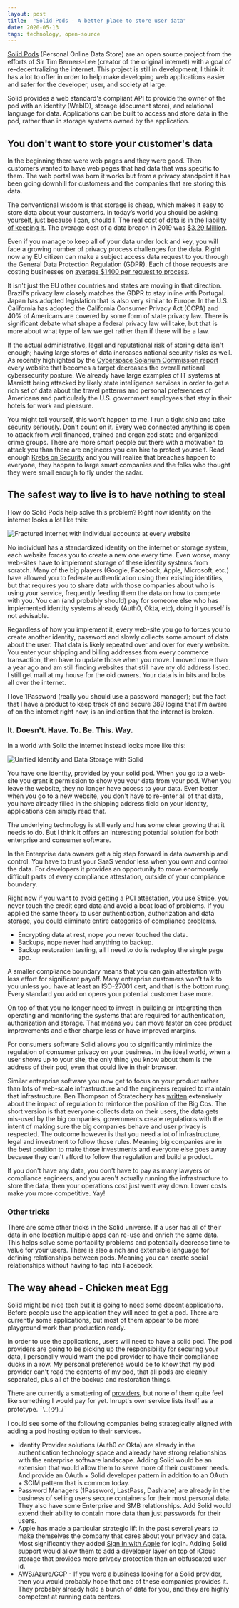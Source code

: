 ```yaml
---
layout: post
title:  "Solid Pods - A better place to store user data"
date: 2020-05-13
tags: technology, open-source
---
```

 
[Solid Pods](https://solidproject.org/) (Personal Online Data Store) are an open source project from the efforts of Sir Tim Berners-Lee (creator of the original internet) with a goal of re-decentralizing the internet.  This project is still in development, I think it has a lot to offer in order to help make developing web applications easier and safer for the developer, user, and society at large.
 
Solid provides a web standard's compliant API to provide the owner of the pod with an identity (WebID), storage (document store), and relational language for data.  Applications can be built to access and store data in the pod, rather than in storage systems owned by the application.  
 
## You don't want to store your customer's data
 
In the beginning there were web pages and they were good. Then customers wanted to have web pages that had data that was specific to them.  The web portal was born it works but from a privacy standpoint it has been going downhill for customers and the companies that are storing this data.
 
The conventional wisdom is that storage is cheap, which makes it easy to store data about your customers. In today’s world you should be asking yourself, just because I can, should I.  The real cost of data is in the [liability of keeping it](https://themargins.substack.com/p/the-secret-liabilities-of-data).  The average cost of a data breach in 2019 was [$3.29 Million](https://securityintelligence.com/posts/whats-new-in-the-2019-cost-of-a-data-breach-report/).
 
Even if you manage to keep all of your data under lock and key, you will face a growing number of privacy process challenges for the data.  Right now any EU citizen can make a subject access data request to you through the General Data Protection Regulation (GDPR).  Each of those requests are costing businesses on [average $1400 per request to process](https://www.gartner.com/en/newsroom/press-releases/2020-02-25-gartner-says-over-40-percent-of-privacy-compliance-technology-will-rely-on-artificial-intelligence-in-the-next-three-years). 
 
It isn't just the EU other countries and states are moving in that direction.  Brazil's privacy law closely matches the GDPR to stay inline with Portugal. Japan has adopted legislation that is also very similar to Europe. In the U.S. California has adopted the California Consumer Privacy Act (CCPA) and 40% of Americans are covered by some form of state privacy law.  There is significant debate what shape a federal privacy law will take, but that is more about what type of law we get rather than if there will be a law. 
 
If the actual administrative, legal and reputational risk of storing data isn't enough; having large stores of data increases national security risks as well.  As recently highlighted by the [Cyberspace Solarium Commission report](https://www.solarium.gov/report) every website that becomes a target decreases the overall national cybersecurity posture. We already have large examples of IT systems at Marriott being attacked by likely state intelligence services in order to get a rich set of data about the travel patterns and personal preferences of Americans and particularly the U.S. government employees that stay in their hotels for work and pleasure.
 
You might tell yourself, this won't happen to me. I run a tight ship and take security seriously.  Don't count on it.  Every web connected anything is open to attack from well financed, trained and organized state and organized crime groups.  There are more smart people out there with a motivation to attack you than there are engineers you can hire to protect yourself.  Read enough [Krebs on Security](https://krebsonsecurity.com/) and you will realize that breaches happen to everyone, they happen to large smart companies and the folks who thought they were small enough to fly under the radar.
 
## The safest way to live is to have nothing to steal
 
How do Solid Pods help solve this problem? Right now identity on the internet looks a lot like this:
 
![Fractured Internet with individual accounts at every website](../images/2020-05-13-solid-pods/fractured-internet.png)
 
No individual has a standardized identity on the internet or storage system, each website forces you to create a new one every time.  Even worse, many web-sites have to implement storage of these identity systems from scratch.  Many of the big players (Google, Facebook, Apple, Microsoft, etc.) have allowed you to federate authentication using their existing identities,  but that requires you to share data with those companies about who is using your service, frequently feeding them the data on how to compete with you. You can (and probably should) pay for someone else who has implemented identity systems already (Auth0, Okta, etc), doing it yourself is not advisable.
 
Regardless of how you implement it, every web-site you go to forces you to create another identity, password and slowly collects some amount of data about the user. That data is likely repeated over and over for every website. You enter your shipping and billing addresses from every commerce transaction, then have to update those when you move. I moved more than a year ago and am still finding websites that still have my old address listed.  I still get mail at my house for the old owners.  Your data is in bits and bobs all over the internet. 
 
I love 1Password (really you should use a password manager); but the fact that I have a product to keep track of and secure 389 logins that I'm aware of on the internet right now, is an indication that the internet is broken.
 
### **It. Doesn't. Have. To. Be. This. Way.**
 
In a world with Solid the internet instead looks more like this:
 
![Unified Identity and Data Storage with Solid](../images/2020-05-13-solid-pods/solid-unified-identity.png)
 
You have one identity, provided by your solid pod.  When you go to a web-site you grant it permission to show you your data from your pod. When you leave the website, they no longer have access to your data. Even better when you go to a new website, you don't have to re-enter all of that data, you have already filled in the shipping address field on your identity, applications can simply read that.
 
The underlying technology is still early and has some clear growing that it needs to do.  But I think it offers an interesting potential solution for both enterprise and consumer software.
 
In the Enterprise data owners get a big step forward in data ownership and control.  You have to trust your SaaS vendor less when you own and control the data. For developers it provides an opportunity to move enormously difficult parts of every compliance attestation, outside of your compliance boundary.
 
Right now if you want to avoid getting a PCI attestation, you use Stripe, you never touch the credit card data and avoid a boat load of problems.  If you applied the same theory to user authentication, authorization and data storage, you could eliminate entire categories of compliance problems.
 
* Encrypting data at rest, nope you never touched the data.
* Backups, nope never had anything to backup.
* Backup restoration testing, all I need to do is redeploy the single page app.
 
A smaller compliance boundary means that you can gain attestation with less effort for significant payoff.  Many enterprise customers won't talk to you unless you have at least an ISO-27001 cert, and that is the bottom rung.  Every standard you add on opens your potential customer base more.
 
On top of that you no longer need to invest in building or integrating then operating and monitoring the systems that are required for authentication, authorization and storage.  That means you can move faster on core product improvements and either charge less or have improved margins.
 
For consumers software Solid allows you to significantly minimize the regulation of consumer privacy on your business.  In the ideal world, when a user shows up to your site, the only thing you know about them is the address of their pod, even that could live in their browser.
 
Similar enterprise software you now get to focus on your product rather than lots of web-scale infrastructure and the engineers required to maintain that infrastructure.  Ben Thompson of Stratechery has [written](https://stratechery.com/2019/portability-and-interoperability/) extensively about the impact of regulation to reinforce the position of the Big Cos. The short version is that everyone collects data on their users, the data gets mis-used by the big companies, governments create regulations with the intent of making sure the big companies behave and user privacy is respected.  The outcome however is that you need a lot of infrastructure, legal and investment to follow those rules. Meaning big companies are in the best position to make those investments and everyone else goes away because they can't afford to follow the regulation and build a product.
 
If you don't have any data, you don't have to pay as many lawyers or compliance engineers, and you aren't actually running the infrastructure to store the data, then your operations cost just went way down.  Lower costs make you more competitive.  Yay!
 
 
### Other tricks
There are some other tricks in the Solid universe. If a user has all of their data in one location multiple apps can re-use and enrich the same data.  This helps solve some portability problems and potentially decrease time to value for your users. There is also a rich and extensible language for defining relationships between pods.  Meaning you can create social relationships without having to tap into Facebook. 
 
## The way ahead - Chicken meat Egg
 
Solid might be nice tech but it is going to need some decent applications.  Before people use the application they will need to get a pod.  There are currently some applications, but most of them appear to be more playground work than production ready. 
 
In order to use the applications, users will need to have a solid pod.  The pod providers are going to be picking up the responsibility for securing your data, I personally would want the pod provider to have their compliance ducks in a row.  My personal preference would be to know that my pod provider can't read the contents of my pod, that all pods are cleanly separated, plus all of the backup and restoration things.
 
There are currently a smattering of [providers](https://solid.github.io/solid-idps/), but none of them quite feel like something I would pay for yet. Inrupt's own service lists itself as a prototype. ¯\\\_(ツ)_/¯
 
I could see some of the following companies being strategically aligned with adding a pod hosting option to their services.
 
* Identity Provider solutions (Auth0 or Okta) are already in the authentication technology space and already have strong relationships with the enterprise software landscape. Adding Solid would be an extension that would allow them to serve more of their customer needs. And provide an OAuth + Solid developer pattern in addition to an OAuth + SCIM pattern that is common today.
* Password Managers (1Password, LastPass, Dashlane) are already in the business of selling users secure containers for their most personal data.  They also have some Enterprise and SMB relationships. Add Solid would extend their ability to contain more data than just passwords for their users. 
* Apple has made a particular strategic lift in the past several years to make themselves the company that cares about your privacy and data.  Most significantly they added [Sign In with Apple](https://support.apple.com/en-us/HT210318) for login.  Adding Solid support would allow them to add a developer layer on top of iCloud storage that provides more privacy protection than an obfuscated user id.
* AWS/Azure/GCP - If you were a business looking for a Solid provider, then you would probably hope that one of these companies provides it.  They probably already hold a bunch of data for you, and they are highly competent at running data centers. 

